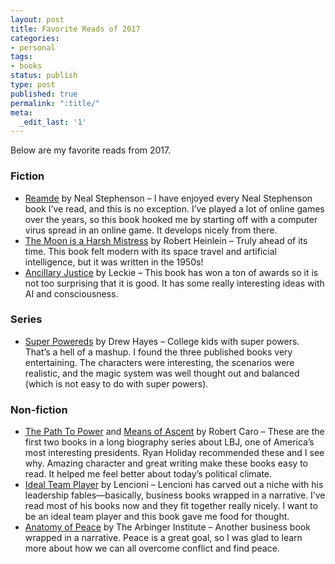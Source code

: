 ```yaml
---
layout: post
title: Favorite Reads of 2017
categories:
- personal
tags:
- books
status: publish
type: post
published: true
permalink: ":title/"
meta:
  _edit_last: '1'
---
```


<p>Below are my favorite reads from 2017.</p>

<h3>Fiction</h3>

<ul>
<li><a href="">Reamde</a> by Neal Stephenson – I have enjoyed every Neal Stephenson book I’ve read, and this is no exception. I’ve played a lot of online games over the years, so this book hooked me by starting off with a computer virus spread in an online game. It develops nicely from there.</li>
<li><a href="">The Moon is a Harsh Mistress</a> by Robert Heinlein – Truly ahead of its time. This book felt modern with its space travel and artificial intelligence, but it was written in the 1950s!</li>
<li><a href="">Ancillary Justice</a> by Leckie – This book has won a ton of awards so it is not too surprising that it is good. It has some really interesting ideas with AI and consciousness.</li>
</ul>


<h3>Series</h3>

<ul>
<li><a href="">Super Powereds</a> by Drew Hayes – College kids with super powers. That’s a hell of a mashup. I found the three published books very entertaining. The characters were interesting, the scenarios were realistic, and the magic system was well thought out and balanced (which is not easy to do with super powers).</li>
</ul>


<h3>Non-fiction</h3>

<ul>
<li><a href="">The Path To Power</a> and <a href="">Means of Ascent</a> by Robert Caro – These are the first two books in a long biography series about LBJ, one of America’s most interesting presidents. Ryan Holiday recommended these and I see why. Amazing character and great writing make these books easy to read. It helped me feel better about today’s political climate.</li>
<li><a href="">Ideal Team Player</a> by Lencioni – Lencioni has carved out a niche with his leadership fables—basically, business books wrapped in a narrative. I’ve read most of his books now and they fit together really nicely. I want to be an ideal team player and this book gave me food for thought.</li>
<li><a href="">Anatomy of Peace</a> by The Arbinger Institute – Another business book wrapped in a narrative. Peace is a great goal, so I was glad to learn more about how we can all overcome conflict and find peace.</li>
</ul>
